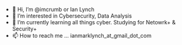 - 👋 Hi, I’m @imcrumb or Ian Lynch
- 👀 I’m interested in Cybersecurity, Data Analysis
- 🌱 I’m currently learning all things cyber. Studying for Netowrk+ & Security+
- 📫 How to reach me ... ianmarklynch_at_gmail_dot_com

<!---
imcrumb/imcrumb is a ✨ special ✨ repository because its `README.md` (this file) appears on your GitHub profile.
You can click the Preview link to take a look at your changes.
--->
